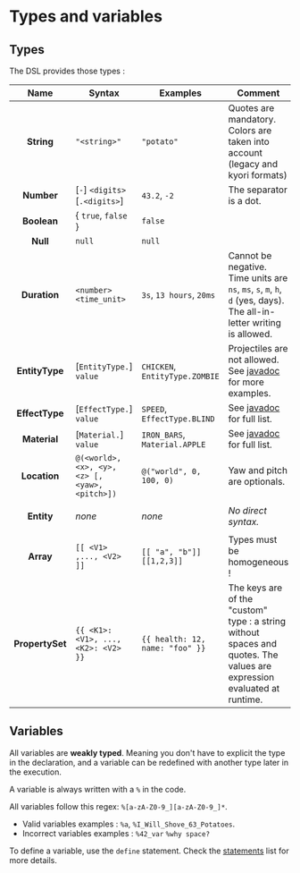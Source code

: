 # Types and variables

## Types

The DSL provides those types :

|      Name       | Syntax                                         | Examples                        | Comment                                                                                                                                   |
|:---------------:|------------------------------------------------|---------------------------------|-------------------------------------------------------------------------------------------------------------------------------------------|
|   **String**    | `"<string>"`                                   | `"potato"`                      | Quotes are mandatory. Colors are taken into account (legacy and kyori formats)                                                            |
|   **Number**    | \[`-`] `<digits>` \[`.<digits>`]               | `43.2`, `-2`                    | The separator is a dot.                                                                                                                   |
|   **Boolean**   | { `true`, `false` }                            | `false`                         |                                                                                                                                           |
|    **Null**     | `null`                                         | `null`                          |                                                                                                                                           |
|  **Duration**   | `<number> <time_unit>`                         | `3s`, `13 hours`, `20ms`        | Cannot be negative. Time units are `ns`, `ms`, `s`, `m`, `h`, `d` (yes, days). The all-in-letter writing is allowed.                      |
| **EntityType**  | [`EntityType.`] `value`                        | `CHICKEN`, `EntityType.ZOMBIE`  | Projectiles are not allowed. See [javadoc](https://hub.spigotmc.org/javadocs/bukkit/org/bukkit/entity/EntityType.html) for more examples. |
| **EffectType**  | [`EffectType.`] `value`                        | `SPEED`, `EffectType.BLIND`     | See [javadoc](https://hub.spigotmc.org/javadocs/bukkit/org/bukkit/potion/PotionEffectType.html) for full list.                            |
|  **Material**   | [`Material.`] `value`                          | `IRON_BARS`, `Material.APPLE`   | See [javadoc](https://hub.spigotmc.org/javadocs/bukkit/org/bukkit/material/package-summary.html) for full list.                           |
|  **Location**   | `@(<world>, <x>, <y>, <z> [, <yaw>, <pitch>])` | `@("world", 0, 100, 0)`         | Yaw and pitch are optionals.                                                                                                              |
|                 |                                                |                                 |                                                                                                                                           |
|   **Entity**    | *none*                                         | *none*                          | _No direct syntax._                                                                                                                       |
|                 |                                                |                                 |
|    **Array**    | `[[ <V1> ,..., <V2> ]]`                        | `[[ "a", "b"]]` `[[1,2,3]]`     | Types must be homogeneous !                                                                                                               |                      
| **PropertySet** | `{{ <K1>: <V1>, ..., <K2>: <V2> }}`            | `{{ health: 12, name: "foo" }}` | The keys are of the "custom" type : a string without spaces and quotes. The values are expression evaluated at runtime.                   | 

## Variables

All variables are **weakly typed**. Meaning you don't have to explicit the type in the declaration, and a variable
can be redefined with another type later in the execution.

A variable is always written with a `%` in the code.

All variables follow this regex: `%[a-zA-Z0-9_][a-zA-Z0-9_]*`.
- Valid variables examples : `%a`, `%I_Will_Shove_63_Potatoes`.
- Incorrect variables examples : `%42_var` `%why space?`

To define a variable, use the `define` statement. Check the [statements](statements.md) list for more details.
